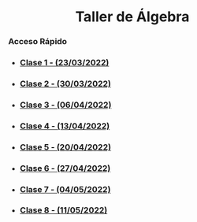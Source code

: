 <div align='center'>
  <h1>
    Taller de Álgebra
  </h1>
</div>

### Acceso Rápido
<ul>
<li><h3><a href="./clase-1/README.md">Clase 1 - (23/03/2022)</a></h3></li>
<li><h3><a href="./clase-2/README.md">Clase 2 - (30/03/2022)</a></h3></li>
<li><h3><a href="./clase-3/README.md">Clase 3 - (06/04/2022)</a></h3></li>
<li><h3><a href="./clase-4/README.md">Clase 4 - (13/04/2022)</a></h3></li>
<li><h3><a href="./clase-5/README.md">Clase 5 - (20/04/2022)</a></h3></li>
<li><h3><a href="./clase-6/README.md">Clase 6 - (27/04/2022)</a></h3></li>
<li><h3><a href="./clase-07/README.md">Clase 7 - (04/05/2022)</a></h3></li>
<li><h3><a href="./clase-08/">Clase 8 - (11/05/2022)</a></h3></li>
</ul>
